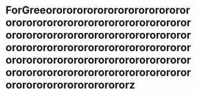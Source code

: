 # ForGreeororororororororororororororororororororororororororororororororororororororororororororororororororororororororororororororororororororororororororororororororororororororororororororororororororororororororororororororororororororz